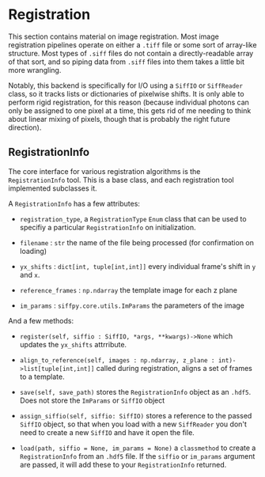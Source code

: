 # Registration

This section contains material on image registration. Most image registration
pipelines operate on either a `.tiff` file or some sort of array-like structure.
Most types of `.siff` files do not contain a directly-readable array of that
sort, and so piping data from `.siff` files into them takes a little bit more
wrangling.

Notably, this backend is specifically for I/O using a `SiffIO` or `SiffReader`
class, so it tracks lists or dictionaries of pixelwise shifts. It is only able
to perform rigid registration, for this reason (because individual photons
can only be assigned to one pixel at a time, this gets rid of me needing to
think about linear mixing of pixels, though that is probably the right
future direction).

## RegistrationInfo

The core interface for various registration algorithms is the `RegistrationInfo`
tool. This is a base class, and each registration tool implemented subclasses it.

A `RegistrationInfo` has a few attributes:

- `registration_type`, a `RegistrationType` `Enum` class that can be used
to specifiy a particular `RegistrationInfo` on initialization.

- `filename` : `str` the name of the file being processed (for confirmation on
loading)

- `yx_shifts` : `dict[int, tuple[int,int]]` every individual frame's shift in `y` and `x`.

- `reference_frames` : `np.ndarray` the template image for each z plane

- `im_params` : `siffpy.core.utils.ImParams` the parameters of the image

And a few methods:

- `register(self, siffio : SiffIO, *args, **kwargs)->None` which updates
the `yx_shifts` attrribute.

- `align_to_reference(self, images : np.ndarray, z_plane : int)->list[tuple[int,int]]` called during registration, aligns a set of frames to a template.

- `save(self, save_path)` stores the `RegistrationInfo` object as an `.hdf5`. Does not store the `ImParams` or `SiffIO` object

- `assign_siffio(self, siffio: SiffIO)` stores a reference to the passed
`SiffIO` object, so that when you load with a new `SiffReader` you don't need to create a new `SiffIO` and have it open the file.

- `load(path, siffio = None, im_params = None)` a `classmethod` to create a `RegistrationInfo` from an `.hdf5` file.
If the `siffio` or `im_params` argument are passed, it will
add these to your `RegistrationInfo` returned.